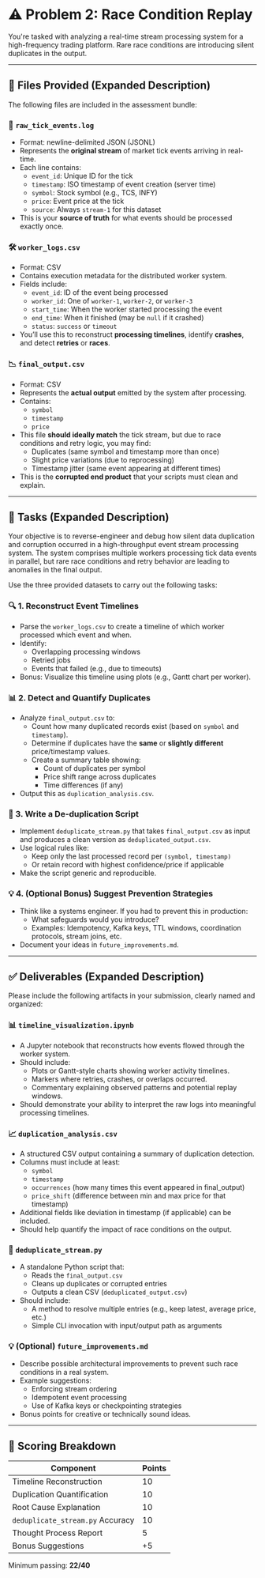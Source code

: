 # ⚠️ Problem 2: Race Condition Replay

You're tasked with analyzing a real-time stream processing system for a high-frequency trading platform. Rare race conditions are introducing silent duplicates in the output.

---

## 📂 Files Provided (Expanded Description)

The following files are included in the assessment bundle:

### 📝 `raw_tick_events.log`
- Format: newline-delimited JSON (JSONL)
- Represents the **original stream** of market tick events arriving in real-time.
- Each line contains:
  - `event_id`: Unique ID for the tick
  - `timestamp`: ISO timestamp of event creation (server time)
  - `symbol`: Stock symbol (e.g., TCS, INFY)
  - `price`: Event price at the tick
  - `source`: Always `stream-1` for this dataset
- This is your **source of truth** for what events should be processed exactly once.

### 🛠 `worker_logs.csv`
- Format: CSV
- Contains execution metadata for the distributed worker system.
- Fields include:
  - `event_id`: ID of the event being processed
  - `worker_id`: One of `worker-1`, `worker-2`, or `worker-3`
  - `start_time`: When the worker started processing the event
  - `end_time`: When it finished (may be `null` if it crashed)
  - `status`: `success` or `timeout`
- You’ll use this to reconstruct **processing timelines**, identify **crashes**, and detect **retries** or **races**.

### 📉 `final_output.csv`
- Format: CSV
- Represents the **actual output** emitted by the system after processing.
- Contains:
  - `symbol`
  - `timestamp`
  - `price`
- This file **should ideally match** the tick stream, but due to race conditions and retry logic, you may find:
  - Duplicates (same symbol and timestamp more than once)
  - Slight price variations (due to reprocessing)
  - Timestamp jitter (same event appearing at different times)
- This is the **corrupted end product** that your scripts must clean and explain.

---

## 🎯 Tasks (Expanded Description)

Your objective is to reverse-engineer and debug how silent data duplication and corruption occurred in a high-throughput event stream processing system. The system comprises multiple workers processing tick data events in parallel, but rare race conditions and retry behavior are leading to anomalies in the final output.

Use the three provided datasets to carry out the following tasks:

### 🔍 1. Reconstruct Event Timelines
- Parse the `worker_logs.csv` to create a timeline of which worker processed which event and when.
- Identify:
  - Overlapping processing windows
  - Retried jobs
  - Events that failed (e.g., due to timeouts)
- Bonus: Visualize this timeline using plots (e.g., Gantt chart per worker).

### 📊 2. Detect and Quantify Duplicates
- Analyze `final_output.csv` to:
  - Count how many duplicated records exist (based on `symbol` and `timestamp`).
  - Determine if duplicates have the **same** or **slightly different** price/timestamp values.
  - Create a summary table showing:
    - Count of duplicates per symbol
    - Price shift range across duplicates
    - Time differences (if any)
- Output this as `duplication_analysis.csv`.

### 🧹 3. Write a De-duplication Script
- Implement `deduplicate_stream.py` that takes `final_output.csv` as input and produces a clean version as `deduplicated_output.csv`.
- Use logical rules like:
  - Keep only the last processed record per `(symbol, timestamp)`
  - Or retain record with highest confidence/price if applicable
- Make the script generic and reproducible.

### 💡 4. (Optional Bonus) Suggest Prevention Strategies
- Think like a systems engineer. If you had to prevent this in production:
  - What safeguards would you introduce?
  - Examples: Idempotency, Kafka keys, TTL windows, coordination protocols, stream joins, etc.
- Document your ideas in `future_improvements.md`.

---

## ✅ Deliverables (Expanded Description)

Please include the following artifacts in your submission, clearly named and organized:

### 📊 `timeline_visualization.ipynb`
- A Jupyter notebook that reconstructs how events flowed through the worker system.
- Should include:
  - Plots or Gantt-style charts showing worker activity timelines.
  - Markers where retries, crashes, or overlaps occurred.
  - Commentary explaining observed patterns and potential replay windows.
- Should demonstrate your ability to interpret the raw logs into meaningful processing timelines.

### 📈 `duplication_analysis.csv`
- A structured CSV output containing a summary of duplication detection.
- Columns must include at least:
  - `symbol`
  - `timestamp`
  - `occurrences` (how many times this event appeared in final_output)
  - `price_shift` (difference between min and max price for that timestamp)
- Additional fields like deviation in timestamp (if applicable) can be included.
- Should help quantify the impact of race conditions on the output.

### 🧹 `deduplicate_stream.py`
- A standalone Python script that:
  - Reads the `final_output.csv`
  - Cleans up duplicates or corrupted entries
  - Outputs a clean CSV (`deduplicated_output.csv`)
- Should include:
  - A method to resolve multiple entries (e.g., keep latest, average price, etc.)
  - Simple CLI invocation with input/output path as arguments


### 💡 (Optional) `future_improvements.md`
- Describe possible architectural improvements to prevent such race conditions in a real system.
- Example suggestions:
  - Enforcing stream ordering
  - Idempotent event processing
  - Use of Kafka keys or checkpointing strategies
- Bonus points for creative or technically sound ideas.

---

## 🧪 Scoring Breakdown

| Component                        | Points |
|----------------------------------|--------|
| Timeline Reconstruction          | 10     |
| Duplication Quantification       | 10     |
| Root Cause Explanation           | 10     |
| `deduplicate_stream.py` Accuracy | 10     |
| Thought Process Report           | 5      |
| Bonus Suggestions                | +5     |

Minimum passing: **22/40**
